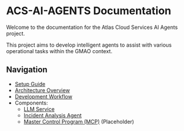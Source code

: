 # ACS-AI-AGENTS Documentation

Welcome to the documentation for the Atlas Cloud Services AI Agents project.

This project aims to develop intelligent agents to assist with various operational tasks within the GMAO context.

## Navigation

*   [Setup Guide](setup.md)
*   [Architecture Overview](architecture.md)
*   [Development Workflow](development.md)
*   Components:
    *   [LLM Service](components/llm-service.md)
    *   [Incident Analysis Agent](components/incident-agent.md)
    *   [Master Control Program (MCP)](components/mcp.md) (Placeholder) 